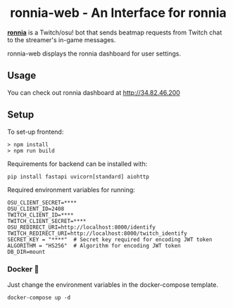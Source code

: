 <div align="center">

# ronnia-web - An Interface for ronnia

</div>

**[ronnia](https://github.com/aticie/ronnia)** is a Twitch/osu! bot that sends beatmap requests from Twitch chat to the streamer's in-game messages.

ronnia-web displays the ronnia dashboard for user settings.

## Usage

You can check out ronnia dashboard at http://34.82.46.200

## Setup

To set-up frontend:

```shell
> npm install
> npm run build
```

Requirements for backend can be installed with:

`pip install fastapi uvicorn[standard] aiohttp`

Required environment variables for running:

```
OSU_CLIENT_SECRET=****
OSU_CLIENT_ID=2408
TWITCH_CLIENT_ID=****
TWITCH_CLIENT_SECRET=****
OSU_REDIRECT_URI=http://localhost:8000/identify
TWITCH_REDIRECT_URI=http://localhost:8000/twitch_identify
SECRET_KEY = "****"  # Secret key required for encoding JWT token
ALGORITHM = "HS256"  # Algorithm for encoding JWT token
DB_DIR=mount
```

### Docker 🐳

Just change the environment variables in the docker-compose template.

`docker-compose up -d`